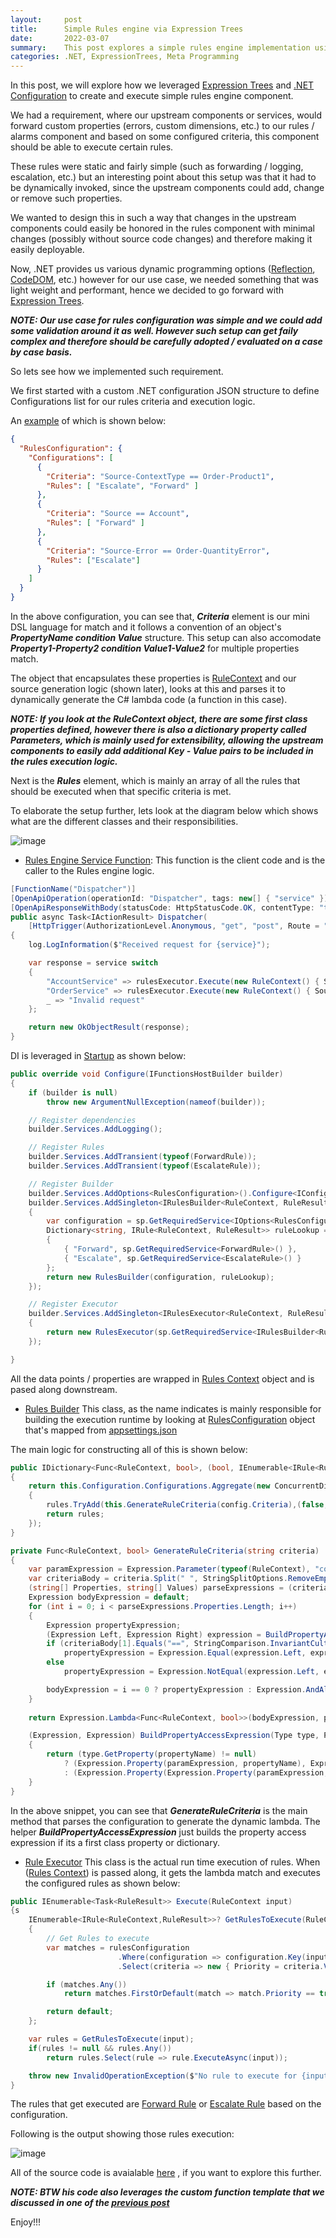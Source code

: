 ```yaml
---
layout:     post
title:      Simple Rules engine via Expression Trees
date:       2022-03-07
summary:    This post explores a simple rules engine implementation using Expression Trees in .NET.
categories: .NET, ExpressionTrees, Meta Programming 
---
```


In this post, we will explore how we leveraged [Expression Trees](https://docs.microsoft.com/en-us/dotnet/csharp/programming-guide/concepts/expression-trees/) and [.NET Configuration](https://docs.microsoft.com/en-us/dotnet/core/extensions/configuration) to create and execute simple rules engine component.

We had a requirement, where our upstream components or services, would forward custom properties (errors, custom dimensions, etc.) to our rules / alarms component and based on some configured criteria, this component should be able to execute certain rules. 

These rules were static and fairly simple (such as  forwarding / logging, escalation, etc.) but an interesting point about this setup was that it had to be dynamically invoked, since the upstream components could add, change or remove such properties.

We wanted to design this in such a way that changes in the upstream components could easily be honored in the rules component with minimal changes (possibly without source code changes) and therefore making it easily deployable.

Now, .NET provides us various dynamic programming options ([Reflection](https://docs.microsoft.com/en-us/dotnet/framework/reflection-and-codedom/reflection), [CodeDOM](https://docs.microsoft.com/en-us/dotnet/framework/reflection-and-codedom/reflection), etc.) however for our use case, we needed something that was light weight and performant, hence we decided to go forward with [Expression Trees](https://docs.microsoft.com/en-us/dotnet/csharp/programming-guide/concepts/expression-trees/). 


***NOTE: Our use case for rules configuration was simple and we could add some validation around it as well. However such setup can get faily complex and therefore should be carefully adopted / evaluated on a case by case basis.***

So lets see how we implemented such requirement. 

We first started with a custom .NET configuration JSON structure to define Configurations list for our rules criteria and execution logic. 

An [example](https://github.com/AdiThakker/Adi.FunctionApp.RulesEngine/blob/main/Source/Adi.FunctionApp.RulesEngine.Service/appsettings.json) of which is shown below:

~~~JSON
{
  "RulesConfiguration": {
    "Configurations": [
      {
        "Criteria": "Source-ContextType == Order-Product1",
        "Rules": [ "Escalate", "Forward" ]
      },
      {
        "Criteria": "Source == Account",
        "Rules": [ "Forward" ]
      },      
      {
        "Criteria": "Source-Error == Order-QuantityError",
        "Rules": ["Escalate"]
      }
    ]
  }
}
~~~

In the above configuration, you can see that, ***Criteria*** element is our mini DSL language for match and it follows a convention of an object's ***PropertyName condition Value*** structure. This setup can also accomodate ***Property1-Property2 condition Value1-Value2*** for multiple properties match. 

The object that encapsulates these properties is [RuleContext](https://github.com/AdiThakker/Adi.FunctionApp.RulesEngine/blob/main/Source/Shared/Adi.FunctionApp.RulesEngine.Domain/Models/RuleContext.cs) and our source generation logic (shown later), looks at this and parses it to dynamically generate the C# lambda code (a function in this case). 

***NOTE: If you look at the RuleContext object, there are some first class properties defined, however there is also a dictionary property called Parameters, which is mainly used for extensibility, allowing the upstream components to easily add additional Key - Value pairs to be included in the rules execution logic.*** 

Next is the  ***Rules*** element, which is mainly an array of all the rules that should be executed when that specific criteria is met.

To elaborate the setup further, lets look at the diagram below which shows what are the different classes and their responsibilities.


![image]({{site.url}}/images/classes-et-1.png)


- [Rules Engine Service Function](https://github.com/AdiThakker/Adi.FunctionApp.RulesEngine/blob/main/Source/Adi.FunctionApp.RulesEngine.Service/RulesEngineService.cs): This function is the client code and is the caller to the Rules engine logic.

~~~csharp
[FunctionName("Dispatcher")]
[OpenApiOperation(operationId: "Dispatcher", tags: new[] { "service" })]
[OpenApiResponseWithBody(statusCode: HttpStatusCode.OK, contentType: "text/plain", bodyType: typeof(string), Description = "The OK response")]
public async Task<IActionResult> Dispatcher(
    [HttpTrigger(AuthorizationLevel.Anonymous, "get", "post", Route = "{service}")] HttpRequest req, string service, ILogger log)
{
    log.LogInformation($"Received request for {service}");

    var response = service switch
    {
        "AccountService" => rulesExecutor.Execute(new RuleContext() { Source = "Account" }).Aggregate(new StringBuilder(), (results, result) => results.AppendLine(result.Result.Status)).ToString(),
        "OrderService" => rulesExecutor.Execute(new RuleContext() { Source = "Order", Parameters = new Dictionary<string, string> { { "Error", "QuantityError" } } }).Aggregate(new StringBuilder(), (results, result) => results.AppendLine(result.Result.Status)).ToString(),
        _ => "Invalid request"
    };

    return new OkObjectResult(response);
}
~~~

DI is leveraged in [Startup](https://github.com/AdiThakker/Adi.FunctionApp.RulesEngine/blob/main/Source/Adi.FunctionApp.RulesEngine.Service/Startup.cs) as shown below:

~~~csharp
public override void Configure(IFunctionsHostBuilder builder)
{
    if (builder is null)
        throw new ArgumentNullException(nameof(builder));

    // Register dependencies
    builder.Services.AddLogging();

    // Register Rules
    builder.Services.AddTransient(typeof(ForwardRule));
    builder.Services.AddTransient(typeof(EscalateRule));

    // Register Builder
    builder.Services.AddOptions<RulesConfiguration>().Configure<IConfiguration>((settings, configuration) => configuration.GetSection(nameof(RulesConfiguration)).Bind(settings));
    builder.Services.AddSingleton<IRulesBuilder<RuleContext, RuleResult>>(sp =>
    {
        var configuration = sp.GetRequiredService<IOptions<RulesConfiguration>>();
        Dictionary<string, IRule<RuleContext, RuleResult>> ruleLookup = new Dictionary<string, IRule<RuleContext, RuleResult>>
        {
            { "Forward", sp.GetRequiredService<ForwardRule>() },
            { "Escalate", sp.GetRequiredService<EscalateRule>() }
        };
        return new RulesBuilder(configuration, ruleLookup);
    });

    // Register Executor
    builder.Services.AddSingleton<IRulesExecutor<RuleContext, RuleResult>>(sp =>
    {
        return new RulesExecutor(sp.GetRequiredService<IRulesBuilder<RuleContext, RuleResult>>(), sp.GetRequiredService<ILogger<RulesExecutor>>());     
    });

}
~~~

All the data points  / properties are wrapped in [Rules Context](https://github.com/AdiThakker/Adi.FunctionApp.RulesEngine/blob/main/Source/Shared/Adi.FunctionApp.RulesEngine.Domain/Models/RuleContext.cs) object and is pased along downstream.


- [Rules Builder](https://github.com/AdiThakker/Adi.FunctionApp.RulesEngine/blob/main/Source/Shared/Adi.FunctionApp.RulesEngine.Domain/Builder/RulesBuilder.cs) This class, as the name indicates is mainly responsible for building the execution runtime by looking at [RulesConfiguration](https://github.com/AdiThakker/Adi.FunctionApp.RulesEngine/blob/main/Source/Shared/Adi.FunctionApp.RulesEngine.Domain/Models/RulesConfiguration.cs) object that's mapped from [appsettings.json](https://github.com/AdiThakker/Adi.FunctionApp.RulesEngine/blob/main/Source/Adi.FunctionApp.RulesEngine.Service/appsettings.json) 

The main logic for constructing all of this is shown below:

~~~csharp
public IDictionary<Func<RuleContext, bool>, (bool, IEnumerable<IRule<RuleContext, RuleResult>>)> Build()
{
    return this.Configuration.Configurations.Aggregate(new ConcurrentDictionary<Func<RuleContext, bool>, (bool, IEnumerable<IRule<RuleContext, RuleResult>>)>(), (rules, config) =>
    {
        rules.TryAdd(this.GenerateRuleCriteria(config.Criteria),(false, config.Rules.Select(rule => this.Rules[rule])));
        return rules;
    });
}

private Func<RuleContext, bool> GenerateRuleCriteria(string criteria)
{
    var paramExpression = Expression.Parameter(typeof(RuleContext), "context");
    var criteriaBody = criteria.Split(" ", StringSplitOptions.RemoveEmptyEntries);
    (string[] Properties, string[] Values) parseExpressions = (criteriaBody[0].Split("-", StringSplitOptions.RemoveEmptyEntries), criteriaBody[2].Split("-", StringSplitOptions.RemoveEmptyEntries));
    Expression bodyExpression = default;
    for (int i = 0; i < parseExpressions.Properties.Length; i++)
    {
        Expression propertyExpression;
        (Expression Left, Expression Right) expression = BuildPropertyAccessExpression(typeof(RuleContext), paramExpression, parseExpressions.Properties[i], parseExpressions.Values[i]);
        if (criteriaBody[1].Equals("==", StringComparison.InvariantCulture))
            propertyExpression = Expression.Equal(expression.Left, expression.Right);
        else
            propertyExpression = Expression.NotEqual(expression.Left, expression.Right);

        bodyExpression = i == 0 ? propertyExpression : Expression.AndAlso(bodyExpression, propertyExpression);
    }
    
    return Expression.Lambda<Func<RuleContext, bool>>(bodyExpression, paramExpression).Compile();

    (Expression, Expression) BuildPropertyAccessExpression(Type type, ParameterExpression paramExpression, string propertyName, string propertyValue)
    {
        return (type.GetProperty(propertyName) != null)
            ? (Expression.Property(paramExpression, propertyName), Expression.Constant(propertyValue, typeof(string)))
            : (Expression.Property(Expression.Property(paramExpression, "Parameters"), "Item", Expression.Constant(propertyName, typeof(string))), Expression.Constant(propertyValue, typeof(string)));
    }
}
~~~

In the above snippet, you can see that ***GenerateRuleCriteria*** is the main method that parses the configuration to generate the dynamic lambda. The helper ***BuildPropertyAccessExpression*** just builds the property access expression if its a first class property or dictionary. 

- [Rule Executor](https://github.com/AdiThakker/Adi.FunctionApp.RulesEngine/blob/main/Source/Shared/Adi.FunctionApp.RulesEngine.Domain/Executor/RulesExecutor.cs) This class is the actual run time execution of rules. When ([Rules Context](https://github.com/AdiThakker/Adi.FunctionApp.RulesEngine/blob/main/Source/Shared/Adi.FunctionApp.RulesEngine.Domain/Models/RuleContext.cs)) is passed along, it gets the lambda match and executes the configured rules as shown below:

~~~csharp
public IEnumerable<Task<RuleResult>> Execute(RuleContext input)
{s
    IEnumerable<IRule<RuleContext,RuleResult>>? GetRulesToExecute(RuleContext input)
    {
        // Get Rules to execute
        var matches = rulesConfiguration
                        .Where(configuration => configuration.Key(input))
                        .Select(criteria => new { Priority = criteria.Value.Item1, Rules = criteria.Value.Item2 });

        if (matches.Any())
            return matches.FirstOrDefault(match => match.Priority == true)?.Rules ?? matches.FirstOrDefault()?.Rules;

        return default;
    };

    var rules = GetRulesToExecute(input);
    if(rules != null && rules.Any())
        return rules.Select(rule => rule.ExecuteAsync(input));

    throw new InvalidOperationException($"No rule to execute for {input.Source} with {input.ContextType}");
}
~~~

The rules that get executed are [Forward Rule](https://github.com/AdiThakker/Adi.FunctionApp.RulesEngine/blob/main/Source/Shared/Adi.FunctionApp.RulesEngine.Domain/Rules/ForwardRule.cs) or [Escalate Rule](https://github.com/AdiThakker/Adi.FunctionApp.RulesEngine/blob/main/Source/Shared/Adi.FunctionApp.RulesEngine.Domain/Rules/EscalateRule.cs) based on the configuration.

Following is the output showing those rules execution:

![image]({{site.url}}/images/classes-et-2.png)

All of the source code is avaialable [here](https://github.com/AdiThakker/Adi.FunctionApp.RulesEngine) , if you want to explore this further. 

***NOTE: BTW his code also leverages the custom function template that we discussed in one of the [previous post]({{site.url}}/Sync-over-Async-Function)***

Enjoy!!!














